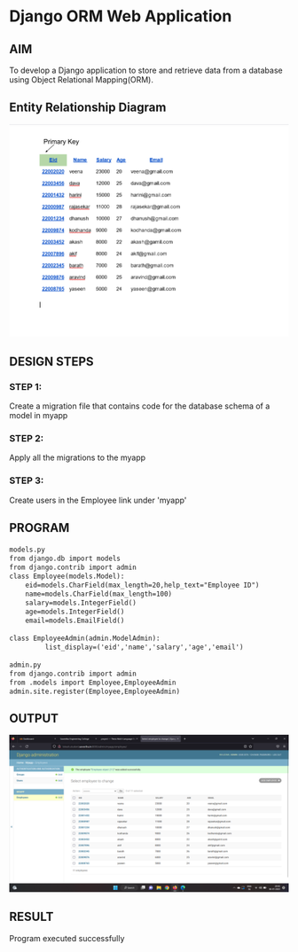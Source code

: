 # Django ORM Web Application

## AIM
To develop a Django application to store and retrieve data from a database using Object Relational Mapping(ORM).

## Entity Relationship Diagram
![Entity Relationship Diagram](./er.png)

## DESIGN STEPS

### STEP 1:
Create a migration file that contains code for the database schema of a model in myapp

### STEP 2:
Apply all the migrations to the myapp

### STEP 3:
Create users in the Employee link under 'myapp'

## PROGRAM
```
models.py
from django.db import models
from django.contrib import admin
class Employee(models.Model):
    eid=models.CharField(max_length=20,help_text="Employee ID")
    name=models.CharField(max_length=100)
    salary=models.IntegerField()
    age=models.IntegerField()
    email=models.EmailField()

class EmployeeAdmin(admin.ModelAdmin):
         list_display=('eid','name','salary','age','email')

admin.py
from django.contrib import admin 
from .models import Employee,EmployeeAdmin 
admin.site.register(Employee,EmployeeAdmin)
```

## OUTPUT
![OUTPUT](./orm.png)

## RESULT
Program executed successfully